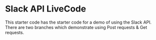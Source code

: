# Slack API LiveCode

This starter code has the starter code for a demo of using the Slack API.  There are two branches which demonstrate using Post requests & Get requests.  